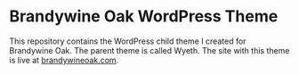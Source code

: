 # Brandywine Oak WordPress Theme

This repository contains the WordPress child theme I created for Brandywine Oak. The parent theme is called Wyeth. The site with this theme is live at [brandywineoak.com](https://brandywineoak.com).
